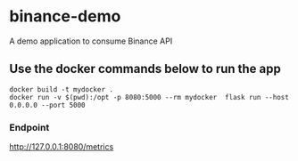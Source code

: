 # binance-demo
A demo application to consume Binance API

## Use the docker commands below to run the app
```
docker build -t mydocker .
docker run -v $(pwd):/opt -p 8080:5000 --rm mydocker  flask run --host 0.0.0.0 --port 5000
```

### Endpoint

http://127.0.0.1:8080/metrics